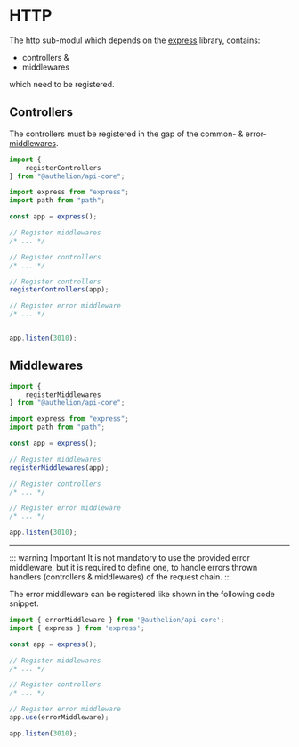 # HTTP

The http sub-modul which depends on the [express]() library, 
contains:
- controllers &
- middlewares

which need to be registered.

## Controllers
The controllers must be registered in the gap of the common- & error-[middlewares](#middlewares).

```typescript
import {
    registerControllers
} from "@authelion/api-core";

import express from "express";
import path from "path";

const app = express();

// Register middlewares
/* ... */

// Register controllers
/* ... */

// Register controllers
registerControllers(app);

// Register error middleware
/* ... */


app.listen(3010);
```

## Middlewares

```typescript
import {
    registerMiddlewares
} from "@authelion/api-core";

import express from "express";
import path from "path";

const app = express();

// Register middlewares
registerMiddlewares(app);

// Register controllers
/* ... */

// Register error middleware
/* ... */

app.listen(3010);
```

---

::: warning Important
It is not mandatory to use the provided error middleware, but it 
is required to define one, to handle errors thrown handlers (controllers & middlewares) of the request chain.
:::

The error middleware can be registered like shown in the following code snippet.

```typescript
import { errorMiddleware } from '@authelion/api-core';
import { express } from 'express';

const app = express();

// Register middlewares
/* ... */

// Register controllers
/* ... */

// Register error middleware
app.use(errorMiddleware);

app.listen(3010);
```
